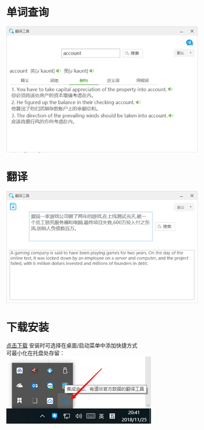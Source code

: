 # 单词查询
![avatar](/TranslationTool/Readme/TIM截图20181125203350.png)


# 翻译
![avatar](/TranslationTool/Readme/Snipaste_2018-11-25_20-35-48.png)


# 下载安装
[点击下载](/TranslationTool/build/翻译工具.exe)
安装时可选择在桌面/启动菜单中添加快捷方式<br>
可最小化在托盘处存留：<br>
![avatar](/TranslationTool/Readme/Snipaste_2018-11-25_20-41-41.png)
